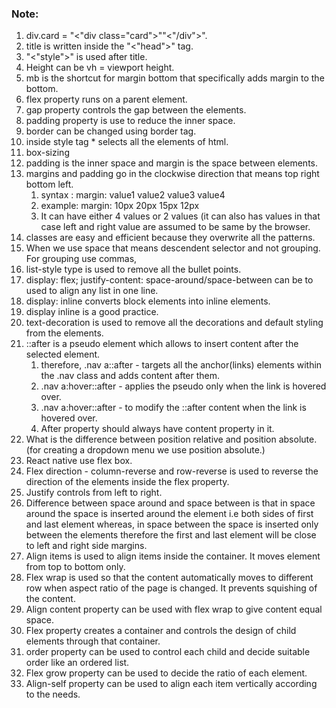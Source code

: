 
### Note:
1. div.card = "<"div class="card">""<"/div">".
2. title is written inside the "<"head">" tag.
3. "<"style">" is used after title.
4. Height can be vh = viewport height.
5. mb is the shortcut for margin bottom that specifically adds margin to the bottom.
6. flex property runs on a parent element.
7. gap property controls the gap between the elements.
8. padding property is use to reduce the inner space.
9. border can be changed using border tag.
10. inside style tag * selects all the elements of html.
11. box-sizing 
12. padding is the inner space and margin is the space between elements.
13. margins and padding go in the clockwise direction that means top right bottom left.
	1. syntax : margin: value1 value2 value3 value4
	2. example: margin: 10px 20px 15px 12px
	3. It can have either 4 values or 2 values (it can also has values in that case left and right value are assumed to be same by the browser.
14. classes are easy and efficient because they overwrite all the patterns.
15. When we use space that means descendent selector and not grouping. For grouping use commas,
16. list-style type is used to remove all the bullet points.
17. display: flex; justify-content: space-around/space-between can be to used to align any list in one line.
18. display: inline converts block elements into inline elements.
19. display inline is a good practice.
20. text-decoration is used to remove all the decorations and default styling from the elements.
21. ::after is a pseudo element which allows to insert content after the selected element.
	1. therefore, .nav a::after - targets all the anchor(links) elements within the .nav class and adds content after them.
	2. .nav a:hover::after -  applies the pseudo only when the link is hovered over.
	3. .nav a:hover::after - to modify the ::after content when the link is hovered over.
	4. After property should always have content property in it.
22. What is the difference between position relative and position absolute. (for creating a dropdown menu we use position absolute.)
23. React native use flex box.
24. Flex direction - column-reverse and row-reverse is used to reverse the direction of the elements inside the flex property.
25. Justify controls from left to right.
26. Difference between space around and space between is that in space around the space is inserted around the element i.e both sides of first and last element whereas, in space between the space is inserted only between the elements therefore the first and last element will be close to left and right side margins.
27. Align items is used to align items inside the container. It moves element from top to bottom only.
28. Flex wrap is used so that the content automatically moves to different row when aspect ratio of the page is changed. It prevents squishing of the content.
29. Align content property can be used with flex wrap to give content equal space.
30. Flex property creates a container and controls the design of child elements through that container.
31. order property can be used to control each child and decide suitable order like an ordered list.
32. Flex grow property can be used to decide the ratio of each element.
33. Align-self property can be used to align each item vertically according to the needs.


